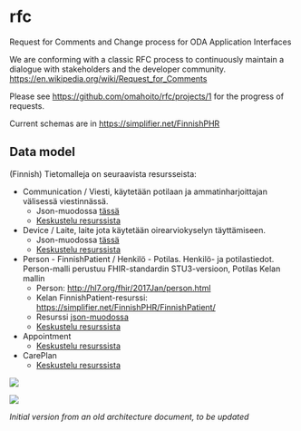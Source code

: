 # rfc
Request for Comments and Change process for ODA Application Interfaces

We are conforming with a classic RFC process to continuously maintain a dialogue with stakeholders and the developer community. https://en.wikipedia.org/wiki/Request_for_Comments

Please see https://github.com/omahoito/rfc/projects/1 for the progress of requests.

Current schemas are in https://simplifier.net/FinnishPHR

## Data model


(Finnish) Tietomalleja on seuraavista resursseista:
* Communication / Viesti, käytetään potilaan ja ammatinharjoittajan välisessä viestinnässä.
  * Json-muodossa [tässä](https://github.com/omahoito/rfc/blob/master/Communication.json)
  * [Keskustelu resurssista](https://github.com/omahoito/rfc/issues/7)
* Device / Laite, laite jota käytetään oirearviokyselyn täyttämiseen.
  * Json-muodossa [tässä](https://github.com/omahoito/rfc/blob/master/Device.json)
  * [Keskustelu resurssista](https://github.com/omahoito/rfc/issues/1)
* Person - FinnishPatient / Henkilö - Potilas. Henkilö- ja potilastiedot. Person-malli perustuu FHIR-standardin STU3-versioon, Potilas Kelan mallin
  * Person: http://hl7.org/fhir/2017Jan/person.html
  * Kelan FinnishPatient-resurssi: https://simplifier.net/FinnishPHR/FinnishPatient/
  * Resurssi [json-muodossa](https://github.com/omahoito/rfc/blob/master/PatientCitizen.json)
  * [Keskustelu resurssista](https://github.com/omahoito/rfc/issues/6)
* Appointment
  * [Keskustelu resurssista](https://github.com/omahoito/rfc/issues/3)
* CarePlan
  * [Keskustelu resurssista](https://github.com/omahoito/rfc/issues/10)



![](http://www.plantuml.com/plantuml/proxy?src=https://raw.githubusercontent.com/omahoito/rfc/master/PLANTUML_Diagrams/Resources.plantuml?2) <!--- This generates a picture based on Resource.pantuml. To change the counter in the url above, i.e. deployment.md?13 -> deployment.md?14 --->


![](http://www.plantuml.com/plantuml/proxy?src=https://raw.githubusercontent.com/omahoito/rfc/master/datamodel.md?2) <!--- This generates a picture based on datamodel.md. To change the counter in the url above, i.e. deployment.md?13 -> deployment.md?14 --->


*Initial version from an old architecture document, to be updated*

<!---

![Data model](http://g.gravizo.com/source?https%3A%2F%2Fraw.githubusercontent.com%2Fomahoito%2Frfc%2FPLANTUML_Diagrams%2Fmaster%2Fmodel.dot%3F2)
--->
<!-- Increment the last number (after %3F) to invalidate gravizo and browser cache -->
